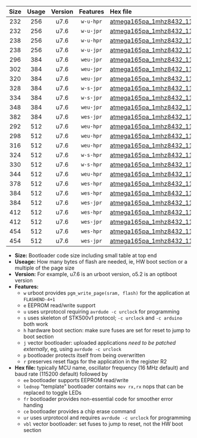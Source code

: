 |Size|Usage|Version|Features|Hex file|
|:-:|:-:|:-:|:-:|:--|
|232|256|u7.6|`w-u-hpr`|[atmega165pa_1mhz8432_115200bps_ur.hex](https://raw.githubusercontent.com/stefanrueger/urboot/main/atmega165pa_1mhz8432_115200bps_ur.hex)|
|232|256|u7.6|`w-u-jpr`|[atmega165pa_1mhz8432_115200bps_ur_vbl.hex](https://raw.githubusercontent.com/stefanrueger/urboot/main/atmega165pa_1mhz8432_115200bps_ur_vbl.hex)|
|238|256|u7.6|`w-u-hpr`|[atmega165pa_1mhz8432_115200bps_lednop_ur.hex](https://raw.githubusercontent.com/stefanrueger/urboot/main/atmega165pa_1mhz8432_115200bps_lednop_ur.hex)|
|238|256|u7.6|`w-u-jpr`|[atmega165pa_1mhz8432_115200bps_lednop_ur_vbl.hex](https://raw.githubusercontent.com/stefanrueger/urboot/main/atmega165pa_1mhz8432_115200bps_lednop_ur_vbl.hex)|
|296|384|u7.6|`weu-jpr`|[atmega165pa_1mhz8432_115200bps_ee_ur_vbl.hex](https://raw.githubusercontent.com/stefanrueger/urboot/main/atmega165pa_1mhz8432_115200bps_ee_ur_vbl.hex)|
|302|384|u7.6|`weu-jpr`|[atmega165pa_1mhz8432_115200bps_ee_lednop_ur_vbl.hex](https://raw.githubusercontent.com/stefanrueger/urboot/main/atmega165pa_1mhz8432_115200bps_ee_lednop_ur_vbl.hex)|
|320|384|u7.6|`weu-jpr`|[atmega165pa_1mhz8432_115200bps_ee_lednop_fr_ur_vbl.hex](https://raw.githubusercontent.com/stefanrueger/urboot/main/atmega165pa_1mhz8432_115200bps_ee_lednop_fr_ur_vbl.hex)|
|328|384|u7.6|`w-s-jpr`|[atmega165pa_1mhz8432_115200bps_vbl.hex](https://raw.githubusercontent.com/stefanrueger/urboot/main/atmega165pa_1mhz8432_115200bps_vbl.hex)|
|334|384|u7.6|`w-s-jpr`|[atmega165pa_1mhz8432_115200bps_lednop_vbl.hex](https://raw.githubusercontent.com/stefanrueger/urboot/main/atmega165pa_1mhz8432_115200bps_lednop_vbl.hex)|
|348|384|u7.6|`weu-jpr`|[atmega165pa_1mhz8432_115200bps_ee_lednop_fr_ce_ur_vbl.hex](https://raw.githubusercontent.com/stefanrueger/urboot/main/atmega165pa_1mhz8432_115200bps_ee_lednop_fr_ce_ur_vbl.hex)|
|382|384|u7.6|`wes-jpr`|[atmega165pa_1mhz8432_115200bps_ee_vbl.hex](https://raw.githubusercontent.com/stefanrueger/urboot/main/atmega165pa_1mhz8432_115200bps_ee_vbl.hex)|
|292|512|u7.6|`weu-hpr`|[atmega165pa_1mhz8432_115200bps_ee_ur.hex](https://raw.githubusercontent.com/stefanrueger/urboot/main/atmega165pa_1mhz8432_115200bps_ee_ur.hex)|
|298|512|u7.6|`weu-hpr`|[atmega165pa_1mhz8432_115200bps_ee_lednop_ur.hex](https://raw.githubusercontent.com/stefanrueger/urboot/main/atmega165pa_1mhz8432_115200bps_ee_lednop_ur.hex)|
|316|512|u7.6|`weu-hpr`|[atmega165pa_1mhz8432_115200bps_ee_lednop_fr_ur.hex](https://raw.githubusercontent.com/stefanrueger/urboot/main/atmega165pa_1mhz8432_115200bps_ee_lednop_fr_ur.hex)|
|324|512|u7.6|`w-s-hpr`|[atmega165pa_1mhz8432_115200bps.hex](https://raw.githubusercontent.com/stefanrueger/urboot/main/atmega165pa_1mhz8432_115200bps.hex)|
|330|512|u7.6|`w-s-hpr`|[atmega165pa_1mhz8432_115200bps_lednop.hex](https://raw.githubusercontent.com/stefanrueger/urboot/main/atmega165pa_1mhz8432_115200bps_lednop.hex)|
|344|512|u7.6|`weu-hpr`|[atmega165pa_1mhz8432_115200bps_ee_lednop_fr_ce_ur.hex](https://raw.githubusercontent.com/stefanrueger/urboot/main/atmega165pa_1mhz8432_115200bps_ee_lednop_fr_ce_ur.hex)|
|378|512|u7.6|`wes-hpr`|[atmega165pa_1mhz8432_115200bps_ee.hex](https://raw.githubusercontent.com/stefanrueger/urboot/main/atmega165pa_1mhz8432_115200bps_ee.hex)|
|384|512|u7.6|`wes-hpr`|[atmega165pa_1mhz8432_115200bps_ee_lednop.hex](https://raw.githubusercontent.com/stefanrueger/urboot/main/atmega165pa_1mhz8432_115200bps_ee_lednop.hex)|
|384|512|u7.6|`wes-jpr`|[atmega165pa_1mhz8432_115200bps_ee_lednop_vbl.hex](https://raw.githubusercontent.com/stefanrueger/urboot/main/atmega165pa_1mhz8432_115200bps_ee_lednop_vbl.hex)|
|412|512|u7.6|`wes-hpr`|[atmega165pa_1mhz8432_115200bps_ee_lednop_fr.hex](https://raw.githubusercontent.com/stefanrueger/urboot/main/atmega165pa_1mhz8432_115200bps_ee_lednop_fr.hex)|
|412|512|u7.6|`wes-jpr`|[atmega165pa_1mhz8432_115200bps_ee_lednop_fr_vbl.hex](https://raw.githubusercontent.com/stefanrueger/urboot/main/atmega165pa_1mhz8432_115200bps_ee_lednop_fr_vbl.hex)|
|454|512|u7.6|`wes-hpr`|[atmega165pa_1mhz8432_115200bps_ee_lednop_fr_ce.hex](https://raw.githubusercontent.com/stefanrueger/urboot/main/atmega165pa_1mhz8432_115200bps_ee_lednop_fr_ce.hex)|
|454|512|u7.6|`wes-jpr`|[atmega165pa_1mhz8432_115200bps_ee_lednop_fr_ce_vbl.hex](https://raw.githubusercontent.com/stefanrueger/urboot/main/atmega165pa_1mhz8432_115200bps_ee_lednop_fr_ce_vbl.hex)|

- **Size:** Bootloader code size including small table at top end
- **Useage:** How many bytes of flash are needed, ie, HW boot section or a multiple of the page size
- **Version:** For example, u7.6 is an urboot version, o5.2 is an optiboot version
- **Features:**
  + `w` urboot provides `pgm_write_page(sram, flash)` for the application at `FLASHEND-4+1`
  + `e` EEPROM read/write support
  + `u` uses urprotocol requiring `avrdude -c urclock` for programming
  + `s` uses skeleton of STK500v1 protocol; `-c urclock` and `-c arduino` both work
  + `h` hardware boot section: make sure fuses are set for reset to jump to boot section
  + `j` vector bootloader: uploaded applications *need to be patched externally*, eg, using `avrdude -c urclock`
  + `p` bootloader protects itself from being overwritten
  + `r` preserves reset flags for the application in the register R2
- **Hex file:** typically MCU name, oscillator frequency (16 MHz default) and baud rate (115200 default) followed by
  + `ee` bootloader supports EEPROM read/write
  + `lednop` "template" bootloader contains `mov rx,rx` nops that can be replaced to toggle LEDs
  + `fr` bootloader provides non-essential code for smoother error handing
  + `ce` bootloader provides a chip erase command
  + `ur` uses urprotocol and requires `avrdude -c urclock` for programming
  + `vbl` vector bootloader: set fuses to jump to reset, not the HW boot section
